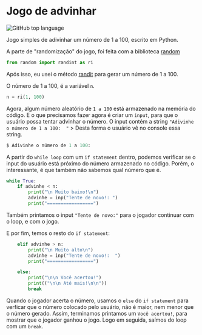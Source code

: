 # Jogo de advinhar

![GitHub top language](https://img.shields.io/github/languages/top/berdfandrade1/jogo_de_adivinhar?color=f&label=Python&logo=python&logoColor=fff)

Jogo simples de adivinhar um número de 1 a 100, escrito em Python.

A parte de "randomização" do jogo, foi feita com a biblioteca [random](https://docs.python.org/pt-br/3.8/library/random.html)

```python
from random import randint as ri
```

Após isso, eu usei o método [randit](https://www.w3schools.com/python/ref_random_randint.asp) para gerar um número de 1 a 100.

O número de 1 a 100, é a variável `n`.

```python
n = ri(1, 100)
```

Agora, algum número aleatório de `1 a 100` está armazenado na memória do código. E o que precisamos fazer agora é criar um `input`, para que o usuário possa tentar advinhar o número. O input contém a string `"Adivinhe o número de 1 a 100:  "` > Desta forma o usuário vê no console essa string.

```python
$ Adivinhe o número de 1 a 100:
```

A partir do `while loop` com um `if statement` dentro, podemos verificar se o input do usuário está próximo do número armazenado no código. Porém, o interessante, é que também não sabemos qual número que é. 

```python
while True:
    if advinhe < n:
        print("\n Muito baixo!\n")
        advinhe = inp("Tente de novo!: ")
        print("=================") 
```

Também printamos o input `"Tente de novo:"` para o jogador continuar com o loop, e com o jogo. 

E por fim, temos o resto do `if statement`: 

```python
    elif advinhe > n:
        print("\n Muito alto\n")
        advinhe = inp("Tente de novo!:  ")
        print("=================")

    else:
        print("\n\n Você acertou!")
        print(("\n\n Até mais!\n\n"))
        break
```

Quando o jogador acerta o número, usamos o `else` do `if statement` para verficar que o número colocado pelo usuário, não é maior, nem menor que o número gerado. Assim, terminamos printamos um `Você acertou!`, para mostrar que o jogador ganhou o jogo. Logo em seguida, saímos do loop com um `break`.
